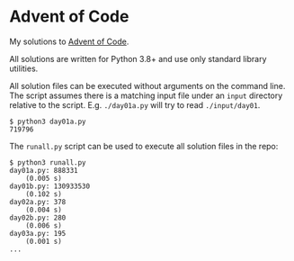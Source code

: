 # Advent of Code

My solutions to [Advent of Code](https://adventofcode.com/).

All solutions are written for Python 3.8+ and use only standard library utilities.

All solution files can be executed without arguments on the command line. The script assumes there is a matching input file under an `input` directory relative to the script. E.g. `./day01a.py` will try to read `./input/day01`.

    $ python3 day01a.py
    719796

The `runall.py` script can be used to execute all solution files in the repo:

    $ python3 runall.py
    day01a.py: 888331
        (0.005 s)
    day01b.py: 130933530
        (0.102 s)
    day02a.py: 378
        (0.004 s)
    day02b.py: 280
        (0.006 s)
    day03a.py: 195
        (0.001 s)
    ...

